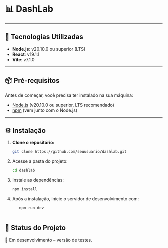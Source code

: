 # 📊 DashLab

---

## 🚀 Tecnologias Utilizadas
- **Node.js**: v20.10.0 ou superior (LTS)  
- **React**: v19.1.1  
- **Vite**: v7.1.0  

---

## 📦 Pré-requisitos
Antes de começar, você precisa ter instalado na sua máquina:
- [Node.js](https://nodejs.org/) (v20.10.0 ou superior, LTS recomendado)
- [npm](https://www.npmjs.com/) (vem junto com o Node.js)

---

## ⚙️ Instalação

1. **Clone o repositório:**
   ```bash
   git clone https://github.com/seuusuario/dashlab.git

2. Acesse a pasta do projeto:
   ```bash
   cd dashlab

3. Instale as dependências:
    ```bash
    npm install

4. Após a instalação, inicie o servidor de desenvolvimento com:
      ```bash
         npm run dev



## 📌 Status do Projeto
   🚧 Em desenvolvimento – versão de testes.
   
